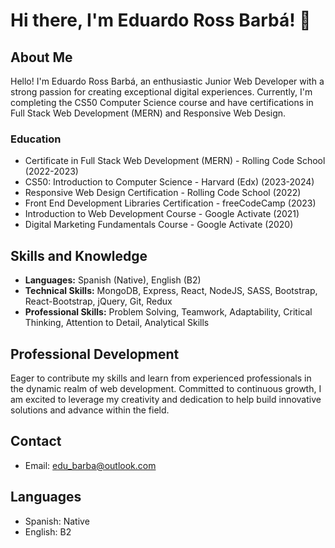# Hi there, I'm Eduardo Ross Barbá! 👋

## About Me
Hello! I'm Eduardo Ross Barbá, an enthusiastic Junior Web Developer with a strong passion for creating exceptional digital experiences. Currently, I'm completing the CS50 Computer Science course and have certifications in Full Stack Web Development (MERN) and Responsive Web Design.

### Education
- Certificate in Full Stack Web Development (MERN) - Rolling Code School (2022-2023)
- CS50: Introduction to Computer Science - Harvard (Edx) (2023-2024)
- Responsive Web Design Certification - Rolling Code School (2022)
- Front End Development Libraries Certification - freeCodeCamp (2023)
- Introduction to Web Development Course - Google Activate (2021)
- Digital Marketing Fundamentals Course - Google Activate (2020)

## Skills and Knowledge
- **Languages:** Spanish (Native), English (B2)
- **Technical Skills:** MongoDB, Express, React, NodeJS, SASS, Bootstrap, React-Bootstrap, jQuery, Git, Redux
- **Professional Skills:** Problem Solving, Teamwork, Adaptability, Critical Thinking, Attention to Detail, Analytical Skills


## Professional Development
Eager to contribute my skills and learn from experienced professionals in the dynamic realm of web development. Committed to continuous growth, I am excited to leverage my creativity and dedication to help build innovative solutions and advance within the field.

## Contact
- Email: edu_barba@outlook.com

## Languages
- Spanish: Native
- English: B2
